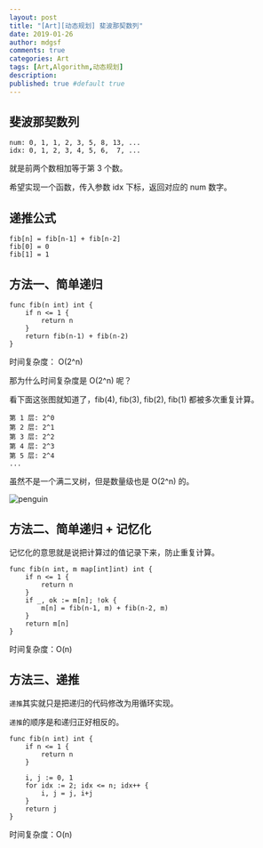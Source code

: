 ```yaml
---
layout: post
title: "[Art][动态规划] 斐波那契数列"
date: 2019-01-26
author: mdgsf
comments: true
categories: Art
tags: [Art,Algorithm,动态规划]
description:
published: true #default true
---
```


## 斐波那契数列

```
num: 0, 1, 1, 2, 3, 5, 8, 13, ...
idx: 0, 1, 2, 3, 4, 5, 6,  7, ...
```

就是前两个数相加等于第 3 个数。

希望实现一个函数，传入参数 idx 下标，返回对应的 num 数字。 

## 递推公式

```
fib[n] = fib[n-1] + fib[n-2]
fib[0] = 0
fib[1] = 1
```

## 方法一、简单递归

```golang
func fib(n int) int {
    if n <= 1 {
        return n
    }
    return fib(n-1) + fib(n-2)
}
```

时间复杂度： O(2^n)

那为什么时间复杂度是 O(2^n) 呢？

看下面这张图就知道了，fib(4), fib(3), fib(2), fib(1) 都被多次重复计算。

```
第 1 层: 2^0
第 2 层: 2^1
第 3 层: 2^2
第 4 层: 2^3
第 5 层: 2^4
...
```

虽然不是一个满二叉树，但是数量级也是 O(2^n) 的。

<img src="{{ site.url }}/images/2019/01/01_01.jpeg" alt="penguin" />


## 方法二、简单递归 + 记忆化

记忆化的意思就是说把计算过的值记录下来，防止重复计算。

```golang
func fib(n int, m map[int]int) int {
    if n <= 1 {
        return n
    }
    if _, ok := m[n]; !ok {
        m[n] = fib(n-1, m) + fib(n-2, m)
    }
    return m[n]
}
```

时间复杂度：O(n)

## 方法三、递推

`递推`其实就只是把递归的代码修改为用循环实现。

`递推`的顺序是和递归正好相反的。

```golang
func fib(n int) int {
    if n <= 1 {
        return n
    }

    i, j := 0, 1
    for idx := 2; idx <= n; idx++ {
        i, j = j, i+j
    }
    return j
}
```

时间复杂度：O(n)
